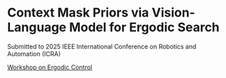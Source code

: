 # Context Mask Priors via Vision-Language Model for Ergodic Search
Submitted to 2025 IEEE International Conference on Robotics and Automation (ICRA) 

[Workshop on Ergodic Control](https://ergodiccontrol.github.io/)
